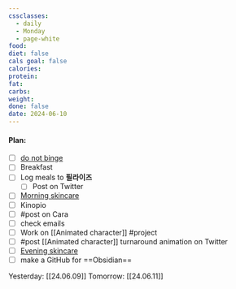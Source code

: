 ```yaml
---
cssclasses:
  - daily
  - Monday
  - page-white
food: 
diet: false
cals goal: false
calories: 
protein: 
fat: 
carbs: 
weight: 
done: false
date: 2024-06-10
---
```

#### Plan:
- [ ] [do not binge](Daily.md)
- [ ] Breakfast
- [ ] Log meals to **필라이즈**
	- [ ] Post on Twitter
- [ ] [Morning skincare](AM.png)
- [ ] Kinopio
- [ ] #post on Cara
- [ ] check emails
- [ ] Work on [[Animated character]] #project 
- [ ] #post [[Animated character]] turnaround animation on Twitter
- [ ] [Evening skincare](PM.png)
- [ ] make a GitHub for ==Obsidian==

Yesterday: [[24.06.09]]
Tomorrow: [[24.06.11]]